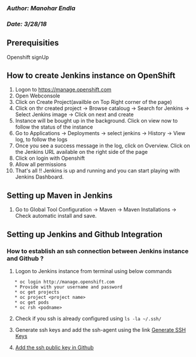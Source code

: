 ### *Author: Manohar Endla*
### *Date: 3/28/18*

## Prerequisities 
Openshift signUp

## How to create Jenkins instance on OpenShift

1. Logon to https://manage.openshift.com
2. Open Webconsole
3. Click on Create Project(availble on Top Right corner of the page)
4. Click on thr created project -> Browse cataloug -> Search for Jenkins -> Select Jenkins image -> Click on next and create
5. Instance will be bought up in the background. Click on view now to follow the status of the instance
6. Go to Applications -> Deployments -> select jenkins -> History -> View log, to follow the logs
7. Once you see a success message in the log, click on Overview. Click on the Jenkins URL available on the right side of the page
8. Click on login with Openshift
9. Allow all permissions
10. That's all !! Jenkins is up and running and you can start playing with Jenkins Dashboard.

## Setting up Maven in Jenkins 
1. Go to Global Tool Configuration -> Maven -> Maven Installations -> Check automatic install and save. 

## Setting up Jenkins and Github Integration
### How to establish an ssh connection between Jenkins instance and Github ? 

1. Logon to Jenkins instance from terminal using below commands 
```
   * oc login http://manage.openshift.com
   * Provide with your username and password
   * oc get projects
   * oc project <project name>
   * oc get pods
   * oc rsh <podname>
 ```
2. Check if you ssh is already configured using `ls -la ~/.ssh/`
3. Generate ssh keys and add the ssh-agent using the link [Generate SSH Keys](https://help.github.com/enterprise/2.12/user/articles/generating-a-new-ssh-key-and-adding-it-to-the-ssh-agent/#platform-linux)
  
4. [Add the ssh public key in Github](https://help.github.com/enterprise/2.12/user/articles/adding-a-new-ssh-key-to-your-github-account/#platform-linux)

